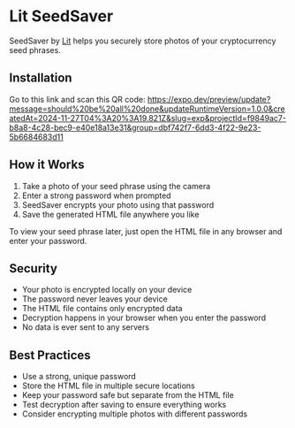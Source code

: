 # Lit SeedSaver

SeedSaver by [Lit](https://litprotocol.com) helps you securely store photos of your cryptocurrency seed phrases.

## Installation

Go to this link and scan this QR code: https://expo.dev/preview/update?message=should%20be%20all%20done&updateRuntimeVersion=1.0.0&createdAt=2024-11-27T04%3A20%3A19.821Z&slug=exp&projectId=f9849ac7-b8a8-4c28-bec9-e40e18a13e31&group=dbf742f7-6dd3-4f22-9e23-5b6684683d11

## How it Works

1. Take a photo of your seed phrase using the camera
2. Enter a strong password when prompted
3. SeedSaver encrypts your photo using that password
4. Save the generated HTML file anywhere you like

To view your seed phrase later, just open the HTML file in any browser and enter your password.

## Security

- Your photo is encrypted locally on your device
- The password never leaves your device
- The HTML file contains only encrypted data
- Decryption happens in your browser when you enter the password
- No data is ever sent to any servers

## Best Practices

- Use a strong, unique password
- Store the HTML file in multiple secure locations
- Keep your password safe but separate from the HTML file
- Test decryption after saving to ensure everything works
- Consider encrypting multiple photos with different passwords
